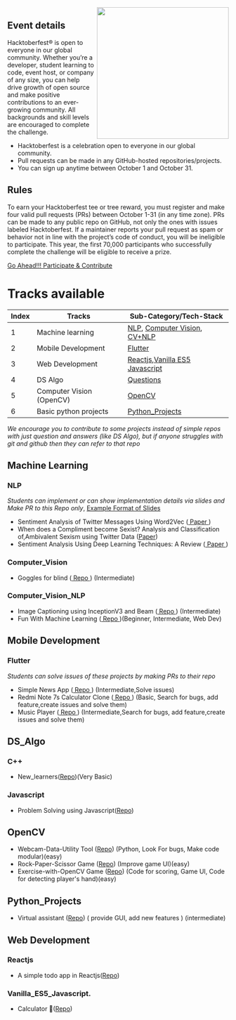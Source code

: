 <img src="https://www.jenkins.io/images/hacktoberfest/2020_badge_small.png" align=right height=300>

## Event details
Hacktoberfest® is open to everyone in our global community. Whether you’re a developer, student learning to code, event host, or company of any size, you can help drive growth of open source and make positive contributions to an ever-growing community. All backgrounds and skill levels are encouraged to complete the challenge.

- Hacktoberfest is a celebration open to everyone in our global community.
- Pull requests can be made in any GitHub-hosted repositories/projects.
- You can sign up anytime between October 1 and October 31.

## Rules
To earn your Hacktoberfest tee or tree reward, you must register and make four valid pull requests (PRs) between October 1-31 (in any time zone). PRs can be made to any public repo on GitHub, not only the ones with issues labeled Hacktoberfest. If a maintainer reports your pull request as spam or behavior not in line with the project’s code of conduct, you will be ineligible to participate. This year, the first 70,000 participants who successfully complete the challenge will be eligible to receive a prize.

<a href="https://hacktoberfest.digitalocean.com"> Go Ahead!!! Participate & Contribute </a>

# Tracks available

| Index | Tracks | Sub-Category/Tech-Stack |
| --- | --- | --- |
| 1 | Machine learning |[NLP](#nlp), [Computer Vision](#computer_vision), [CV+NLP](#computer_vision_NLP)|
| 2 | Mobile Development |[Flutter](#flutter)|
| 3 | Web Development|[Reactjs](#reactjs),[Vanilla ES5 Javascript](#Vanilla_ES5_Javascript)|
| 4 | DS Algo | [Questions](#ds_algo)|
| 5 | Computer Vision (OpenCV) | [OpenCV](#OpenCV) |
| 6 | Basic python projects | [Python_Projects](#Python_Projects) |

*We encourage you to contribute to some projects instead of simple repos with just question and answers (like DS Algo), but if anyone struggles with git and github then they can refer to that repo*

## Machine Learning
### NLP 
*Students can implement or can show implementation details via slides and Make PR to this Repo only*, <a href="https://github.com/DSC-UIET/Hacktoberfest/blob/master/Attention%20is%20all%20you%20need.pdf"> Example Format of Slides </a> 

- Sentiment Analysis of Twitter Messages Using Word2Vec (<a href="http://csis.pace.edu/~ctappert/srd2017/2016fallproj/d4t07.pdf"> Paper </a>)
- When does a Compliment become Sexist? Analysis and Classification of,Ambivalent Sexism using Twitter Data (<a href="https://www.aclweb.org/anthology/W17-2902.pdf">Paper</a>)
- Sentiment Analysis Using Deep Learning Techniques: A Review (<a href="https://pdfs.semanticscholar.org/8892/24a64a5bc5f9e965f418a63b6768f7164993.pdf"> Paper </a>)

### Computer_Vision
- Goggles for blind (<a href="https://github.com/ankay212000/Goggles_for_blind"> Repo </a>) (Intermediate)

### Computer_Vision_NLP
- Image Captioning using InceptionV3 and Beam (<a href="https://github.com/archit31uniyal/image-captioning-using-inception-v3-and-beam-search"> Repo </a>) (Intermediate)
- Fun With Machine Learning (<a href="https://github.com/jinsel/Fun-with-Machine-Learning"> Repo </a>)(Beginner, Intermediate, Web Dev)
## Mobile Development
### Flutter 
*Students can solve issues of these projects by making PRs to their repo*

- Simple News App (<a href="https://github.com/ankay212000/News_app_2.0"> Repo </a>) (Intermediate,Solve issues)
- Redmi Note 7s Calculator Clone (<a href="https://github.com/ankay212000/Flutter_based_calculator"> Repo </a>) (Basic, Search for bugs, add feature,create issues and solve them)
- Music Player (<a href="https://github.com/iampawan/Flutter-Music-Player"> Repo </a>) (Intermediate,Search for bugs, add feature,create issues and solve them)

## DS_Algo
### C++
- New_learners(<a href="https://github.com/ankay212000/New_Learners_C-plus_plus_programming">Repo</a>)(Very Basic)
### Javascript
- Problem Solving using Javascript(<a href="https://github.com/knaxus/problem-solving-javascript">Repo</a>)

## OpenCV

- Webcam-Data-Utility Tool (<a href="https://github.com/janmejai2002/Webcam-Data-Utility">Repo</a>) (Python, Look For bugs, Make code modular)(easy)
- Rock-Paper-Scissor Game (<a href="https://github.com/janmejai2002/Rock-Paper-Scissor">Repo</a>) (Improve game UI)(easy)
- Exercise-with-OpenCV Game (<a href="https://github.com/janmejai2002/Exercise-with-OpenCV">Repo</a>) (Code for scoring, Game UI, Code for detecting player's hand)(easy)

## Python_Projects
 - Virtual assistant (<a href= "https://github.com/rajatmittalc/Virtual-assistant-in-python">Repo</a>) ( provide GUI, add new features ) (intermediate)
 
 ## Web Development
 ### Reactjs
 - A simple todo app in Reactjs(<a href="https://github.com/srebalaji/Todo-er">Repo</a>)
### Vanilla_ES5_Javascript.
- Calculator 🧮(<a href="https://github.com/Jookie262/Calculator">Repo</a>)
